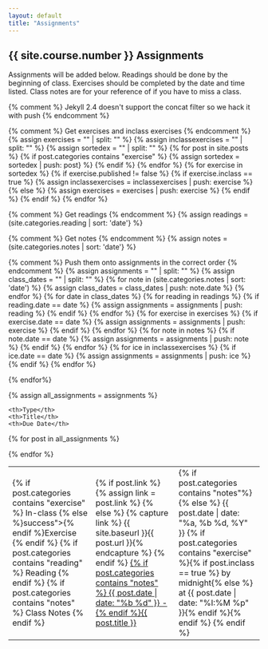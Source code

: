 ```yaml
---
layout: default
title: "Assignments"
---
```

 
## {{ site.course.number }} Assignments 

Assignments will be added below.  Readings should be done by the beginning of class.  Exercises should 
be completed by the date and time listed.  Class notes are for your reference of if you have to miss a class.

{% comment %} Jekyll 2.4 doesn't support the concat filter so we hack it with push {% endcomment %}


 
{% comment %} Get exercises and inclass exercises {% endcomment %}
{% assign exercises = "" | split: "" %}
{% assign inclassexercises = "" | split: "" %}
{% assign sortedex = "" | split: "" %}
{% for post in site.posts %}
    {% if post.categories contains "exercise" %}
        {% assign sortedex = sortedex | push: post} %}
    {% endif %}
{% endfor %}
{% for exercise in sortedex %}
    {% if exercise.published != false %}
        {% if exercise.inclass == true %}
            {% assign inclassexercises = inclassexercises | push: exercise %}
        {% else %}
            {% assign exercises = exercises | push: exercise %}
        {% endif %}
    {% endif %}
{% endfor %}

{% comment %} Get readings {% endcomment %}
{% assign readings = (site.categories.reading |  sort: 'date'} %}

{% comment %} Get notes {% endcomment %}
{% assign notes = (site.categories.notes |  sort: 'date'} %}

{% comment %} Push them onto assignments in the correct order {% endcomment %}
{% assign assignments = "" | split: "" %}
{% assign class_dates = "" | split: "" %}
{% for note in (site.categories.notes | sort: 'date') %}
    {% assign class_dates = class_dates | push: note.date %}
{% endfor %}
{% for date in class_dates %}
    {% for reading in readings %}
      {% if reading.date  == date %}
          {% assign assignments = assignments | push: reading %}
      {% endif %}
    {% endfor %}
    {% for exercise in exercises %}
      {% if exercise.date  == date %}
      {% assign assignments = assignments | push: exercise %}
      {% endif %}
    {% endfor %}
    {% for note in notes %}
        {% if note.date == date %}
        {% assign assignments = assignments | push: note %}
        {% endif %}
    {% endfor %}
    {% for ice in inclassexercises %}
      {% if ice.date == date %}
      {% assign assignments = assignments | push: ice %}
      {% endif %}
    {% endfor %}

{% endfor%}

{% assign all_assignments = assignments  %}

<table>
  
    <th>Type</th>
    <th>Title</th>
    <th>Due Date</th>
  
{% for post in all_assignments  %}
    <tr>
        <td>
            {% if post.categories contains "exercise" %}
            <span class="label round {% if post.inclass == true %}warning">In-class {% else %}success">{% endif %}Exercise</span>
            {% endif %}
            {% if post.categories contains "reading" %}
            <span class="label round info">Reading</span>
            {% endif %}
            {% if post.categories contains "notes" %}
            <span class="label round">Class Notes</span>
            {% endif %}
        </td>
        <td>
            {% if post.link %}
                {% assign link = post.link %} 
            {% else %}
                {% capture link %}
                    {{ site.baseurl }}{{ post.url }}{% endcapture %}
            {% endif %}
            <a href="{{ link }}">{% if post.categories contains "notes" %} {{ post.date | date: "%b %d" }} - {% endif %}{{ post.title }} </a>
        </td>
        <td>
            {% if post.categories contains "notes"%}
            {% else %}
            <span>{{ post.date | date: "%a, %b %d, %Y" }} {% if post.categories contains "exercise" %}{% if post.inclass == true %} by midnight{% else %} at {{ post.date | date: "%I:%M %p" }}{% endif %}{% endif %}</span>
            {% endif %}
        </td>
    </tr>
 
{% endfor %}
</table>
